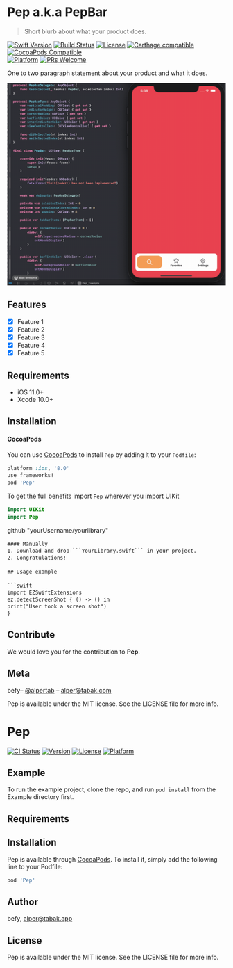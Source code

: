 # Pep a.k.a PepBar
> Short blurb about what your product does.

[![Swift Version][swift-image]][swift-url]
[![Build Status][travis-image]][travis-url]
[![License][license-image]][license-url]
[![Carthage compatible](https://img.shields.io/badge/Carthage-compatible-4BC51D.svg?style=flat)](https://github.com/Carthage/Carthage)
[![CocoaPods Compatible](https://img.shields.io/cocoapods/v/EZSwiftExtensions.svg)](https://img.shields.io/cocoapods/v/LFAlertController.svg)  
[![Platform](https://img.shields.io/cocoapods/p/LFAlertController.svg?style=flat)](http://cocoapods.org/pods/LFAlertController)
[![PRs Welcome](https://img.shields.io/badge/PRs-welcome-brightgreen.svg?style=flat-square)](http://makeapullrequest.com)

One to two paragraph statement about your product and what it does.

![](Screenshots/example.gif)

## Features

- [x] Feature 1
- [x] Feature 2
- [x] Feature 3
- [x] Feature 4
- [x] Feature 5

## Requirements

- iOS 11.0+
- Xcode 10.0+

## Installation

#### CocoaPods
You can use [CocoaPods](http://cocoapods.org/) to install `Pep` by adding it to your `Podfile`:

```ruby
platform :ios, '8.0'
use_frameworks!
pod 'Pep'
```

To get the full benefits import `Pep` wherever you import UIKit

``` swift
import UIKit
import Pep
```
github "yourUsername/yourlibrary"
```
#### Manually
1. Download and drop ```YourLibrary.swift``` in your project.  
2. Congratulations!  

## Usage example

```swift
import EZSwiftExtensions
ez.detectScreenShot { () -> () in
print("User took a screen shot")
}
```

## Contribute

We would love you for the contribution to **Pep**.


## Meta

befy– [@alpertab](https://twitter.com/alpertab) – alper@tabak.com

Pep is available under the MIT license. See the LICENSE file for more info.

[swift-image]:https://img.shields.io/badge/swift-3.0-orange.svg
[swift-url]: https://swift.org/
[license-image]: https://img.shields.io/badge/License-MIT-blue.svg
[license-url]: LICENSE
[travis-image]: https://img.shields.io/travis/dbader/node-datadog-metrics/master.svg?style=flat-square
[travis-url]: https://travis-ci.org/dbader/node-datadog-metrics
[codebeat-image]: https://codebeat.co/badges/c19b47ea-2f9d-45df-8458-b2d952fe9dad
[codebeat-url]: https://codebeat.co/projects/github-com-vsouza-awesomeios-com


# Pep

[![CI Status](https://img.shields.io/travis/befy/Pep.svg?style=flat)](https://travis-ci.org/befy/Pep)
[![Version](https://img.shields.io/cocoapods/v/Pep.svg?style=flat)](https://cocoapods.org/pods/Pep)
[![License](https://img.shields.io/cocoapods/l/Pep.svg?style=flat)](https://cocoapods.org/pods/Pep)
[![Platform](https://img.shields.io/cocoapods/p/Pep.svg?style=flat)](https://cocoapods.org/pods/Pep)

## Example

To run the example project, clone the repo, and run `pod install` from the Example directory first.

## Requirements

## Installation

Pep is available through [CocoaPods](https://cocoapods.org). To install
it, simply add the following line to your Podfile:

```ruby
pod 'Pep'
```

## Author

befy, alper@tabak.app

## License

Pep is available under the MIT license. See the LICENSE file for more info.

